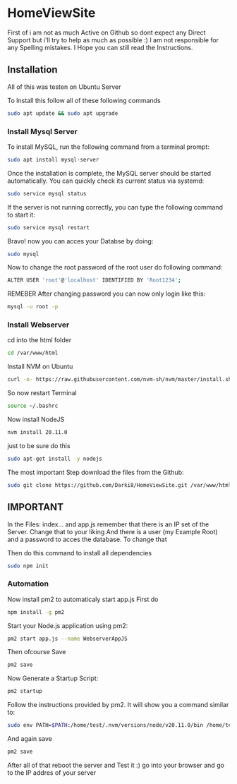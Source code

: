 # HomeViewSite
First of i am not as much Active on Github so dont expect any Direct Support but i'll try to help as much as possible :)
I am not responsible for any Spelling mistakes. I Hope you can still read the Instructions.

## Installation
All of this was testen on Ubuntu Server

To Install this follow all of these following commands
```bash
sudo apt update && sudo apt upgrade
```

### Install Mysql Server
To install MySQL, run the following command from a terminal prompt:
```bash
sudo apt install mysql-server
```

Once the installation is complete, the MySQL server should be started automatically. You can quickly check its current status via systemd:
```bash
sudo service mysql status
```

If the server is not running correctly, you can type the following command to start it:
```bash
sudo service mysql restart
```

Bravo! now you can acces your Databse by doing:
```bash
sudo mysql
```

Now to change the root password of the root user do following command:
```bash
ALTER USER 'root'@'localhost' IDENTIFIED BY 'Root1234';
```

REMEBER After changing password you can now only login like this:
```bash
mysql -u root -p
```


### Install Webserver
cd into the html folder
```bash
cd /var/www/html
```

Install NVM on Ubuntu
```bash
curl -o- https://raw.githubusercontent.com/nvm-sh/nvm/master/install.sh | bash
```

So now restart Terminal
```bash
source ~/.bashrc
```

Now install NodeJS
```bash
nvm install 20.11.0
```

just to be sure do this
```bash
sudo apt-get install -y nodejs
```

The most important Step download the files from the Github:
```bash
sudo git clone https://github.com/Darki8/HomeViewSite.git /var/www/html/ 
```

## IMPORTANT
In the Files: index... and app.js  remember that there is an IP set of the Server. Change that to your liking
And there is a user (my Example Root) and a password to acces the database.
To change that 


Then do this command to install all dependencies
```bash
sudo npm init
```

### Automation
Now install pm2 to automaticaly start app.js
First do
```bash
npm install -g pm2
```
Start your Node.js application using pm2:
```bash
pm2 start app.js --name WebserverAppJS 
```
Then ofcourse Save
```bash
pm2 save
```
Now Generate a Startup Script:
```bash
pm2 startup
```

Follow the instructions provided by pm2. It will show you a command similar to:
```bash
sudo env PATH=$PATH:/home/test/.nvm/versions/node/v20.11.0/bin /home/test/.nvm/versions/node/v20.11.0/lib/node_modules/pm2/bin/pm2 startup systemd -u test --hp /home/test
```

And again save 
```bash
pm2 save
```

After all of that reboot the server and Test it :)
go into your browser and go to the IP addres of your server


